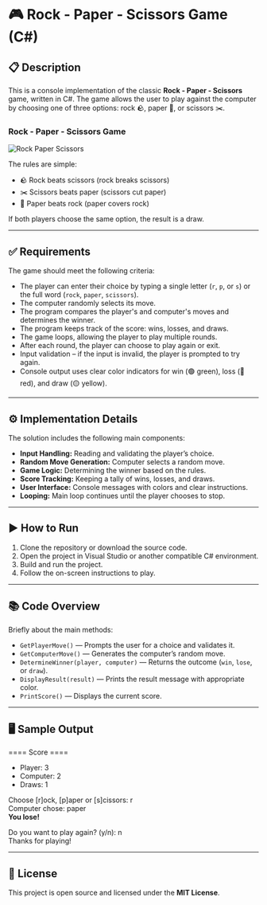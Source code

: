 # 🎮 Rock - Paper - Scissors Game (C#)

## 📋 Description

This is a console implementation of the classic **Rock - Paper - Scissors** game, written in C#. The game allows the user to play against the computer by choosing one of three options: rock 🪨, paper 📄, or scissors ✂️.

### Rock - Paper - Scissors Game
![Rock Paper Scissors](images/rock-paper-scissors.png)

The rules are simple:

- 🪨 Rock beats scissors (rock breaks scissors)
- ✂️ Scissors beats paper (scissors cut paper)
- 📄 Paper beats rock (paper covers rock)

If both players choose the same option, the result is a draw.

---

## ✅ Requirements

The game should meet the following criteria:

- The player can enter their choice by typing a single letter (`r`, `p`, or `s`) or the full word (`rock`, `paper`, `scissors`).
- The computer randomly selects its move.
- The program compares the player's and computer's moves and determines the winner.
- The program keeps track of the score: wins, losses, and draws.
- The game loops, allowing the player to play multiple rounds.
- After each round, the player can choose to play again or exit.
- Input validation – if the input is invalid, the player is prompted to try again.
- Console output uses clear color indicators for win (🟢 green), loss (🔴 red), and draw (🟡 yellow).

---

## ⚙️ Implementation Details

The solution includes the following main components:

- **Input Handling:** Reading and validating the player’s choice.
- **Random Move Generation:** Computer selects a random move.
- **Game Logic:** Determining the winner based on the rules.
- **Score Tracking:** Keeping a tally of wins, losses, and draws.
- **User Interface:** Console messages with colors and clear instructions.
- **Looping:** Main loop continues until the player chooses to stop.

---

## ▶️ How to Run

1. Clone the repository or download the source code.
2. Open the project in Visual Studio or another compatible C# environment.
3. Build and run the project.
4. Follow the on-screen instructions to play.

---

## 📚 Code Overview

Briefly about the main methods:

- `GetPlayerMove()` — Prompts the user for a choice and validates it.
- `GetComputerMove()` — Generates the computer’s random move.
- `DetermineWinner(player, computer)` — Returns the outcome (`win`, `lose`, or `draw`).
- `DisplayResult(result)` — Prints the result message with appropriate color.
- `PrintScore()` — Displays the current score.

---

## 🖥 Sample Output
==== Score ====
 - Player: 3  
 - Computer: 2  
 - Draws: 1  

Choose [r]ock, [p]aper or [s]cissors: r  
Computer chose: paper  
**You lose!**

Do you want to play again? (y/n): n  
Thanks for playing!



---

## 📄 License

This project is open source and licensed under the **MIT License**.
